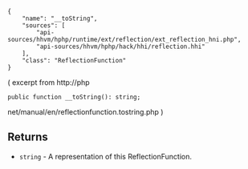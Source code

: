 ``` yamlmeta
{
    "name": "__toString",
    "sources": [
        "api-sources/hhvm/hphp/runtime/ext/reflection/ext_reflection_hni.php",
        "api-sources/hhvm/hphp/hack/hhi/reflection.hhi"
    ],
    "class": "ReflectionFunction"
}
```




( excerpt from http://php




``` Hack
public function __toString(): string;
```




net/manual/en/reflectionfunction.tostring.php )




## Returns




+ ` string ` - A representation of this ReflectionFunction.
<!-- HHAPIDOC -->
